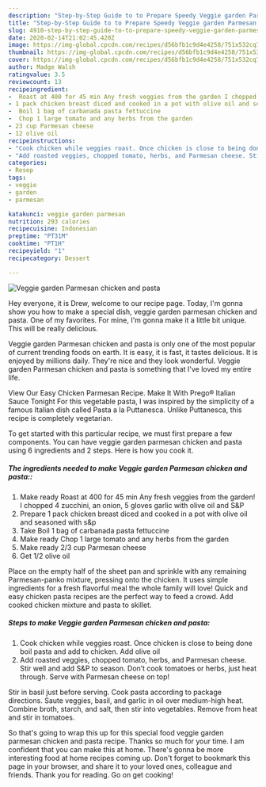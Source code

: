 ```yaml
---
description: "Step-by-Step Guide to to Prepare Speedy Veggie garden Parmesan chicken and pasta"
title: "Step-by-Step Guide to to Prepare Speedy Veggie garden Parmesan chicken and pasta"
slug: 4910-step-by-step-guide-to-to-prepare-speedy-veggie-garden-parmesan-chicken-and-pasta
date: 2020-02-14T21:02:45.420Z
image: https://img-global.cpcdn.com/recipes/d56bfb1c9d4e4258/751x532cq70/veggie-garden-parmesan-chicken-and-pasta-recipe-main-photo.jpg
thumbnail: https://img-global.cpcdn.com/recipes/d56bfb1c9d4e4258/751x532cq70/veggie-garden-parmesan-chicken-and-pasta-recipe-main-photo.jpg
cover: https://img-global.cpcdn.com/recipes/d56bfb1c9d4e4258/751x532cq70/veggie-garden-parmesan-chicken-and-pasta-recipe-main-photo.jpg
author: Madge Walsh
ratingvalue: 3.5
reviewcount: 13
recipeingredient:
-  Roast at 400 for 45 min Any fresh veggies from the garden I chopped 4 zucchini an onion 5 gloves garlic with olive oil and SP
- 1 pack chicken breast diced and cooked in a pot with olive oil and seasoned with sp
-  Boil 1 bag of carbanada pasta fettuccine
-  Chop 1 large tomato and any herbs from the garden
- 23 cup Parmesan cheese
- 12 olive oil
recipeinstructions:
- "Cook chicken while veggies roast. Once chicken is close to being done boil pasta and add to chicken. Add olive oil"
- "Add roasted veggies, chopped tomato, herbs, and Parmesan cheese. Stir well and add S&amp;P to season. Don’t cook tomatoes or herbs, just heat through. Serve with Parmesan cheese on top!"
categories:
- Resep
tags:
- veggie
- garden
- parmesan

katakunci: veggie garden parmesan
nutrition: 293 calories
recipecuisine: Indonesian
preptime: "PT31M"
cooktime: "PT1H"
recipeyield: "1"
recipecategory: Dessert

---
```



![Veggie garden Parmesan chicken and pasta](https://img-global.cpcdn.com/recipes/d56bfb1c9d4e4258/751x532cq70/veggie-garden-parmesan-chicken-and-pasta-recipe-main-photo.jpg)

Hey everyone, it is Drew, welcome to our recipe page. Today, I'm gonna show you how to make a special dish, veggie garden parmesan chicken and pasta. One of my favorites. For mine, I'm gonna make it a little bit unique. This will be really delicious.

Veggie garden Parmesan chicken and pasta is only one of the most popular of current trending foods on earth. It is easy, it is fast, it tastes delicious. It is enjoyed by millions daily. They're nice and they look wonderful. Veggie garden Parmesan chicken and pasta is something that I've loved my entire life.

View Our Easy Chicken Parmesan Recipe. Make It With Prego® Italian Sauce Tonight For this vegetable pasta, I was inspired by the simplicity of a famous Italian dish called Pasta a la Puttanesca. Unlike Puttanesca, this recipe is completely vegetarian.


To get started with this particular recipe, we must first prepare a few components. You can have veggie garden parmesan chicken and pasta using 6 ingredients and 2 steps. Here is how you cook it.

##### The ingredients needed to make Veggie garden Parmesan chicken and pasta::

1. Make ready  Roast at 400 for 45 min Any fresh veggies from the garden! I chopped 4 zucchini, an onion, 5 gloves garlic with olive oil and S&amp;P
1. Prepare 1 pack chicken breast diced and cooked in a pot with olive oil and seasoned with s&amp;p
1. Take  Boil 1 bag of carbanada pasta fettuccine
1. Make ready  Chop 1 large tomato and any herbs from the garden
1. Make ready 2/3 cup Parmesan cheese
1. Get 1/2 olive oil


Place on the empty half of the sheet pan and sprinkle with any remaining Parmesan-panko mixture, pressing onto the chicken. It uses simple ingredients for a fresh flavorful meal the whole family will love! Quick and easy chicken pasta recipes are the perfect way to feed a crowd. Add cooked chicken mixture and pasta to skillet. 

##### Steps to make Veggie garden Parmesan chicken and pasta:

1. Cook chicken while veggies roast. Once chicken is close to being done boil pasta and add to chicken. Add olive oil
1. Add roasted veggies, chopped tomato, herbs, and Parmesan cheese. Stir well and add S&amp;P to season. Don’t cook tomatoes or herbs, just heat through. Serve with Parmesan cheese on top!


Stir in basil just before serving. Cook pasta according to package directions. Saute veggies, basil, and garlic in oil over medium-high heat. Combine broth, starch, and salt, then stir into vegetables. Remove from heat and stir in tomatoes. 

So that's going to wrap this up for this special food veggie garden parmesan chicken and pasta recipe. Thanks so much for your time. I am confident that you can make this at home. There's gonna be more interesting food at home recipes coming up. Don't forget to bookmark this page in your browser, and share it to your loved ones, colleague and friends. Thank you for reading. Go on get cooking!
